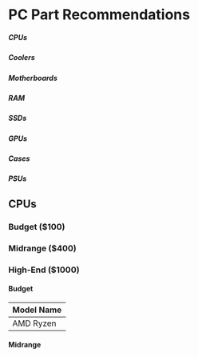 # PC Part Recommendations

##### CPUs
##### Coolers
##### Motherboards
##### RAM
##### SSDs
##### GPUs
##### Cases
##### PSUs

## CPUs

### Budget ($100)
### Midrange ($400)
### High-End ($1000)

#### Budget

| Model Name
| ----------------- |
| AMD Ryzen 

#### Midrange
